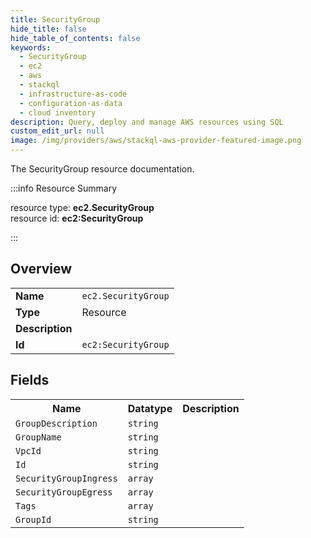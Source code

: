 ```yaml
---
title: SecurityGroup
hide_title: false
hide_table_of_contents: false
keywords:
  - SecurityGroup
  - ec2
  - aws
  - stackql
  - infrastructure-as-code
  - configuration-as-data
  - cloud inventory
description: Query, deploy and manage AWS resources using SQL
custom_edit_url: null
image: /img/providers/aws/stackql-aws-provider-featured-image.png
---
```

The SecurityGroup resource documentation.

:::info Resource Summary

<div class="row">
<div class="providerDocColumn">
<span>resource type:&nbsp;<b>ec2.SecurityGroup</b></span><br />
<span>resource id:&nbsp;<b>ec2:SecurityGroup</b></span><br />
</div>
</div>

:::

## Overview
<table><tbody>
<tr><td><b>Name</b></td><td><code>ec2.SecurityGroup</code></td></tr>
<tr><td><b>Type</b></td><td>Resource</td></tr>
<tr><td><b>Description</b></td><td></td></tr>
<tr><td><b>Id</b></td><td><code>ec2:SecurityGroup</code></td></tr>
</tbody></table>

## Fields
<table><tbody>
<tr><th>Name</th><th>Datatype</th><th>Description</th></tr>
<tr><td><code>GroupDescription</code></td><td><code>string</code></td><td></td></tr><tr><td><code>GroupName</code></td><td><code>string</code></td><td></td></tr><tr><td><code>VpcId</code></td><td><code>string</code></td><td></td></tr><tr><td><code>Id</code></td><td><code>string</code></td><td></td></tr><tr><td><code>SecurityGroupIngress</code></td><td><code>array</code></td><td></td></tr><tr><td><code>SecurityGroupEgress</code></td><td><code>array</code></td><td></td></tr><tr><td><code>Tags</code></td><td><code>array</code></td><td></td></tr><tr><td><code>GroupId</code></td><td><code>string</code></td><td></td></tr>
</tbody></table>